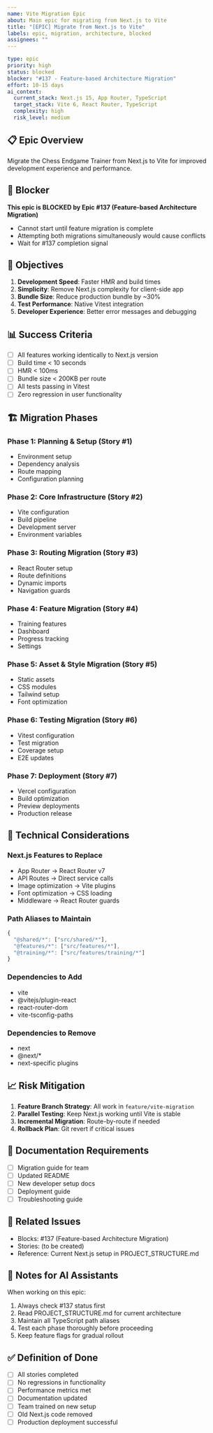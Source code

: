 ```yaml
---
name: Vite Migration Epic
about: Main epic for migrating from Next.js to Vite
title: "[EPIC] Migrate from Next.js to Vite"
labels: epic, migration, architecture, blocked
assignees: ""
---
```


```yaml
type: epic
priority: high
status: blocked
blocker: "#137 - Feature-based Architecture Migration"
effort: 10-15 days
ai_context:
  current_stack: Next.js 15, App Router, TypeScript
  target_stack: Vite 6, React Router, TypeScript
  complexity: high
  risk_level: medium
```

## 📋 Epic Overview

Migrate the Chess Endgame Trainer from Next.js to Vite for improved development experience and performance.

## 🚫 Blocker

**This epic is BLOCKED by Epic #137 (Feature-based Architecture Migration)**

- Cannot start until feature migration is complete
- Attempting both migrations simultaneously would cause conflicts
- Wait for #137 completion signal

## 🎯 Objectives

1. **Development Speed**: Faster HMR and build times
2. **Simplicity**: Remove Next.js complexity for client-side app
3. **Bundle Size**: Reduce production bundle by ~30%
4. **Test Performance**: Native Vitest integration
5. **Developer Experience**: Better error messages and debugging

## 📊 Success Criteria

- [ ] All features working identically to Next.js version
- [ ] Build time < 10 seconds
- [ ] HMR < 100ms
- [ ] Bundle size < 200KB per route
- [ ] All tests passing in Vitest
- [ ] Zero regression in user functionality

## 🏗️ Migration Phases

### Phase 1: Planning & Setup (Story #1)

- Environment setup
- Dependency analysis
- Route mapping
- Configuration planning

### Phase 2: Core Infrastructure (Story #2)

- Vite configuration
- Build pipeline
- Development server
- Environment variables

### Phase 3: Routing Migration (Story #3)

- React Router setup
- Route definitions
- Dynamic imports
- Navigation guards

### Phase 4: Feature Migration (Story #4)

- Training features
- Dashboard
- Progress tracking
- Settings

### Phase 5: Asset & Style Migration (Story #5)

- Static assets
- CSS modules
- Tailwind setup
- Font optimization

### Phase 6: Testing Migration (Story #6)

- Vitest configuration
- Test migration
- Coverage setup
- E2E updates

### Phase 7: Deployment (Story #7)

- Vercel configuration
- Build optimization
- Preview deployments
- Production release

## 🔧 Technical Considerations

### Next.js Features to Replace

- App Router → React Router v7
- API Routes → Direct service calls
- Image optimization → Vite plugins
- Font optimization → CSS loading
- Middleware → React Router guards

### Path Aliases to Maintain

```typescript
{
  "@shared/*": ["src/shared/*"],
  "@features/*": ["src/features/*"],
  "@training/*": ["src/features/training/*"]
}
```

### Dependencies to Add

- vite
- @vitejs/plugin-react
- react-router-dom
- vite-tsconfig-paths

### Dependencies to Remove

- next
- @next/\*
- next-specific plugins

## 📈 Risk Mitigation

1. **Feature Branch Strategy**: All work in `feature/vite-migration`
2. **Parallel Testing**: Keep Next.js working until Vite is stable
3. **Incremental Migration**: Route-by-route if needed
4. **Rollback Plan**: Git revert if critical issues

## 📝 Documentation Requirements

- [ ] Migration guide for team
- [ ] Updated README
- [ ] New developer setup docs
- [ ] Deployment guide
- [ ] Troubleshooting guide

## 🔗 Related Issues

- Blocks: #137 (Feature-based Architecture Migration)
- Stories: (to be created)
- Reference: Current Next.js setup in PROJECT_STRUCTURE.md

## 💬 Notes for AI Assistants

When working on this epic:

1. Always check #137 status first
2. Read PROJECT_STRUCTURE.md for current architecture
3. Maintain all TypeScript path aliases
4. Test each phase thoroughly before proceeding
5. Keep feature flags for gradual rollout

## ✅ Definition of Done

- [ ] All stories completed
- [ ] No regressions in functionality
- [ ] Performance metrics met
- [ ] Documentation updated
- [ ] Team trained on new setup
- [ ] Old Next.js code removed
- [ ] Production deployment successful
